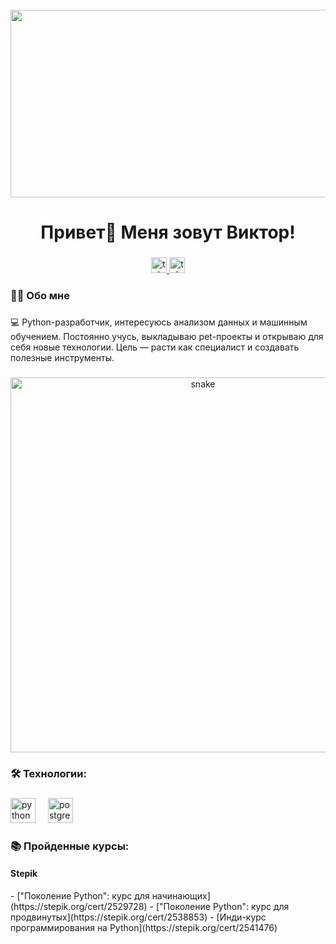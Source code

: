 <br clear="both">

<div align="center">
  <img height="300" width="600" src="https://user-images.githubusercontent.com/74038190/225813708-98b745f2-7d22-48cf-9150-083f1b00d6c9.gif"  />
</div>

###

<h1 align="center">Привет👋 Меня зовут Виктор!</h1>

###

<div align="center">
  <a href="https://m.vk.com/pelmen8328" target="_blank">
    <img src="https://img.freepik.com/premium-vector/vk-social-icon-vector_769779-432.jpg?semt=ais_hybrid" height="25" alt="telegram logo"  />
  </a>
  <a href="https://t.me/sturdq" target="_blank">
    <img src="https://camo.githubusercontent.com/c2f78ed4e6c65c4bee20af08221ac2fb4a113cd1763afec0104b898e867fdf97/68747470733a2f2f696d672e736869656c64732e696f2f7374617469632f76313f6d6573736167653d54656c656772616d266c6f676f3d74656c656772616d266c6162656c3d26636f6c6f723d324341354530266c6f676f436f6c6f723d7768697465266c6162656c436f6c6f723d267374796c653d666f722d7468652d6261646765" height="25" alt="telegram logo"  />
  </a>
</div>

###


<h3 align="left">👩‍💻  Обо мне</h3>

###

<p align="left">💻 Python-разработчик, интересуюсь анализом данных и машинным обучением. Постоянно учусь, выкладываю pet-проекты и открываю для себя новые технологии. Цель — расти как специалист и создавать полезные инструменты.<br></p>



###

<p align="center">
 <img width="600" src="https://raw.githubusercontent.com/FilimonovAlexey/FilimonovAlexey/c0664da66a69bd189501da4b354af6a2ba9f5223/assets/github-snake.svg" alt="snake"/>
</p>

###

<h3 align="left">🛠 Технологии:</h3>

###

<div align="left">
  <img src="https://skillicons.dev/icons?i=py" height="40" alt="python logo"  />
  <img width="12" />
  <img src="https://skillicons.dev/icons?i=postgres" height="40" alt="postgresql logo"  />
</div>

###


<div align="left">
  <h3 align="left">📚 Пройденные курсы:</h3>
  <h4 align="left">Stepik</h4>
  - ["Поколение Python": курс для начинающих](https://stepik.org/cert/2529728)
  - ["Поколение Python": курс для продвинутых](https://stepik.org/cert/2538853)
  - [Инди-курс программирования на Python](https://stepik.org/cert/2541476)
</div>

###
